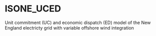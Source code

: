 # ISONE_UCED
Unit commitment (UC) and economic dispatch (ED) model of the New England electricty grid with variable offshore wind integration
